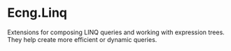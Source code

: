 # Ecng.Linq

Extensions for composing LINQ queries and working with expression trees. They
help create more efficient or dynamic queries.
